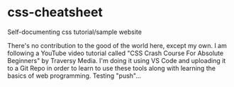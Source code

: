 # css-cheatsheet
Self-documenting css tutorial/sample website

There's no contribution to the good of the world here, except my own. I am following a YouTube video tutorial called
"CSS Crash Course For Absolute Beginners" by Traversy Media. I'm doing it using VS Code and uploading it to a Git
Repo in order to learn to use these tools along with learning the basics of web programming.
Testing "push"...